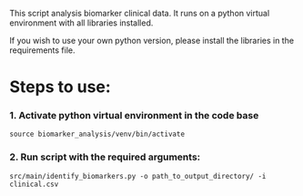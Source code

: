 This script analysis biomarker clinical data. It runs on a python virtual environment with all libraries installed.

If you wish to use your own python version, please install the libraries in the requirements file.

# Steps to use:

### 1. Activate python virtual environment in the code base

`source biomarker_analysis/venv/bin/activate`

### 2. Run script with the required arguments:

`src/main/identify_biomarkers.py -o path_to_output_directory/ -i clinical.csv`